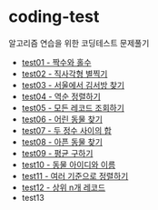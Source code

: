 # coding-test
알고리즘 연습을 위한 코딩테스트 문제풀기
* <a href="https://github.com/kongsabary/coding-test/blob/main/CodingTest/src/test/Test01.java">test01 - 짝수와 홀수</a>
* <a href="https://github.com/kongsabary/coding-test/blob/main/CodingTest/src/test/Test02.java">test02 - 직사각형 별찍기</a>
* <a href="https://github.com/kongsabary/coding-test/blob/main/CodingTest/src/test/Test03.java">test03 - 서울에서 김서방 찾기</a>  
* <a href="https://github.com/kongsabary/coding-test/blob/main/CodingTest/src/test/Test04">test04 - 역순 정렬하기</a>  
* <a href="https://github.com/kongsabary/coding-test/blob/main/CodingTest/src/test/Test05">test05 - 모든 레코드 조회하기</a>  
* <a href="https://github.com/kongsabary/coding-test/blob/main/CodingTest/src/test/Test06">test06 - 어린 동물 찾기</a>  
* <a href="https://github.com/kongsabary/coding-test/blob/main/CodingTest/src/test/Test07.java">test07 - 두 정수 사이의 합</a>
* <a href="https://github.com/kongsabary/coding-test/blob/main/CodingTest/src/test/Test08">test08 - 아픈 동물 찾기</a>
* <a href="https://github.com/kongsabary/coding-test/blob/main/CodingTest/src/test/Test09.java">test09 - 평균 구하기</a>
* <a href="https://github.com/kongsabary/coding-test/blob/main/CodingTest/src/test/Test10">test10 - 동물 아이디와 이름</a>
* <a href="https://github.com/kongsabary/coding-test/blob/main/CodingTest/src/test/Test11">test11 - 여러 기준으로 정렬하기</a>
* <a href="https://github.com/kongsabary/coding-test/blob/main/CodingTest/src/test/Test12">test12 - 상위 n개 레코드</a>
* test13
